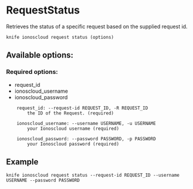 # RequestStatus

Retrieves the status of a specific request based on the supplied request id.

```text
knife ionoscloud request status (options)
```

## Available options:

### Required options:

* request\_id
* ionoscloud\_username
* ionoscloud\_password

```text
    request_id: --request-id REQUEST_ID, -R REQUEST_ID
        the ID of the Request. (required)

    ionoscloud_username: --username USERNAME, -u USERNAME
        your Ionoscloud username (required)

    ionoscloud_password: --password PASSWORD, -p PASSWORD
        your Ionoscloud password (required)

```
## Example

```text
knife ionoscloud request status --request-id REQUEST_ID --username USERNAME --password PASSWORD
```
